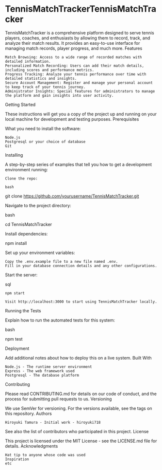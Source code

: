 # TennisMatchTrackerTennisMatchTracker

TennisMatchTracker is a comprehensive platform designed to serve tennis players, coaches, and enthusiasts by allowing them to record, track, and analyze their match results. It provides an easy-to-use interface for managing match records, player progress, and much more.
Features

    Match Browsing: Access to a wide range of recorded matches with detailed information.
    Personalized Match Recording: Users can add their match details, including scores and performance metrics.
    Progress Tracking: Analyze your tennis performance over time with detailed statistics and insights.
    Secure Account Management: Register and manage your personal account to keep track of your tennis journey.
    Administrator Insights: Special features for administrators to manage the platform and gain insights into user activity.

Getting Started

These instructions will get you a copy of the project up and running on your local machine for development and testing purposes.
Prerequisites

What you need to install the software:

    Node.js
    Postgresql or your choice of database
    Git

Installing

A step-by-step series of examples that tell you how to get a development environment running:

    Clone the repo:

    bash

git clone https://github.com/yourusername/TennisMatchTracker.git

Navigate to the project directory:

bash

cd TennisMatchTracker

Install dependencies:

npm install

Set up your environment variables:

    Copy the .env.example file to a new file named .env.
    Fill in your database connection details and any other configurations.

Start the server:

sql

    npm start

    Visit http://localhost:3000 to start using TennisMatchTracker locally.

Running the Tests

Explain how to run the automated tests for this system:

bash

npm test

Deployment

Add additional notes about how to deploy this on a live system.
Built With

    Node.js - The runtime server environment
    Express - The web framework used
    Postgresql - The database platform

Contributing

Please read CONTRIBUTING.md for details on our code of conduct, and the process for submitting pull requests to us.
Versioning

We use SemVer for versioning. For the versions available, see the tags on this repository.
Authors

    Hiroyuki Tamura - Initial work - hiroyuki718

See also the list of contributors who participated in this project.
License

This project is licensed under the MIT License - see the LICENSE.md file for details.
Acknowledgments

    Hat tip to anyone whose code was used
    Inspiration
    etc
